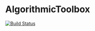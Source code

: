 # AlgorithmicToolbox

[![Build Status](https://travis-ci.org/chaicko/AlgorithmicToolbox.svg?branch=master)](https://travis-ci.org/chaicko/AlgorithmicToolbox)
